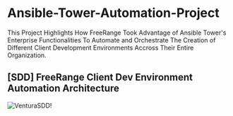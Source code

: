 # Ansible-Tower-Automation-Project
This Project Highlights How FreeRange Took Advantage of Ansible Tower's Enterprise Functionalities To Automate and Orchestrate The Creation of Different Client Development Environments Accross Their Entire Organization.

## [SDD] FreeRange Client Dev Environment Automation Architecture
![VenturaSDD!](https://lucid.app/publicSegments/view/cfc39b29-05a1-496e-8fef-68217ff8d802/image.png)

